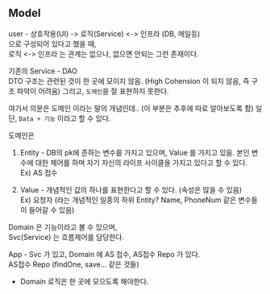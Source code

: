 ## Model

user - 상호작용(UI) -> 로직(Service) <-> 인프라 (DB, 메일등)  
으로 구성되어 있다고 했을 때,  
로직 <-> 인프라 는 관계는 없으나, 없으면 안되는 그런 존재이다.

기존의 Service - DAO  
             DTO 구조는 관련된 것이 한 곳에 모이지 않음. (High Cohension 이 되지 않음, 즉 구조 파악이 어려움)
             그리고, `도메인`을 잘 표현하지 못한다.
             
여기서 의문은 도메인 이라는 말의 개념인데.. (이 부분은 추후에 따로 알아보도록 함)
일단, `Data + 기능` 이라고 할 수 있다.

도메인은  

1) Entity - DB의 pk에 준하는 변수를 가지고 있으며, Value 를 가지고 있음. 본인 변수에 대한 제어를 하며 자기 자신의 라이프 사이클을 가지고 있다고 할 수 있다.  
Ex) AS 접수  

2) Value - 개념적인 값의 하나를 표현한다고 할 수 있다. (속성은 많을 수 있음)  
Ex) 요청자 (라는 개념적인 일종의 하위 Entity? Name, PhoneNum 같은 변수들이 들어갈 수 있음)  

Domain 은 기능이라고 볼 수 있으며,  
Svc(Service) 는 흐름제어를 담당한다.


App - Svc 가 있고, 
Domain 에 AS 접수, AS접수 Repo 가 있다.  
AS접수 Repo (findOne, save... 같은 것들)


- Domain 로직은 한 곳에 모으도록 해야한다.


